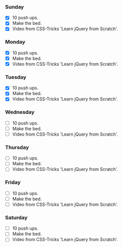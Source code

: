 ### Sunday

- [x] 10 push ups.
- [x] Make the bed.
- [x] Video from CSS-Tricks 'Learn jQuery from Scratch'.

### Monday

- [x] 10 push ups.
- [x] Make the bed.
- [x] Video from CSS-Tricks 'Learn jQuery from Scratch'.

### Tuesday

- [x] 10 push ups.
- [x] Make the bed.
- [x] Video from CSS-Tricks 'Learn jQuery from Scratch'.

### Wednesday

- [ ] 10 push ups.
- [ ] Make the bed.
- [ ] Video from CSS-Tricks 'Learn jQuery from Scratch'.

### Thursday

- [ ] 10 push ups.
- [ ] Make the bed.
- [ ] Video from CSS-Tricks 'Learn jQuery from Scratch'.

### Friday

- [ ] 10 push ups.
- [ ] Make the bed.
- [ ] Video from CSS-Tricks 'Learn jQuery from Scratch'.

### Saturday

- [ ] 10 push ups.
- [ ] Make the bed.
- [ ] Video from CSS-Tricks 'Learn jQuery from Scratch'.
